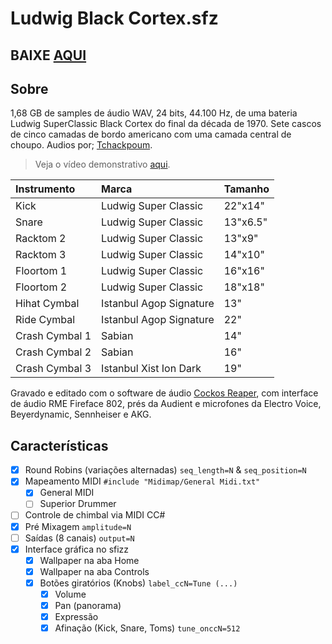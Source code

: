 # Ludwig Black Cortex.sfz

## BAIXE [AQUI](https://github.com/samuelsantanaoficial/LudwigBlackCortex/releases)

## Sobre

1,68 GB de samples de áudio WAV, 24 bits, 44.100 Hz, de uma bateria Ludwig SuperClassic Black Cortex do final da década de 1970. Sete cascos de cinco camadas de bordo americano com uma camada central de choupo. Audios por; [Tchackpoum](https://www.tchackpoum.com/).

> Veja o vídeo demonstrativo [aqui](https://www.youtube.com/watch?v=KRnmregWpho).

| Instrumento    | Marca                   | Tamanho  |
|:-------------- |:----------------------- |:-------- |
| Kick           | Ludwig Super Classic    | 22"x14"  |
| Snare          | Ludwig Super Classic    | 13"x6.5" |
| Racktom 2      | Ludwig Super Classic    | 13"x9"   |
| Racktom 3      | Ludwig Super Classic    | 14"x10"  |
| Floortom 1     | Ludwig Super Classic    | 16"x16"  |
| Floortom 2     | Ludwig Super Classic    | 18"x18"  |
| Hihat Cymbal   | Istanbul Agop Signature | 13"      |
| Ride Cymbal    | Istanbul Agop Signature | 22"      |
| Crash Cymbal 1 | Sabian                  | 14"      |
| Crash Cymbal 2 | Sabian                  | 16"      |
| Crash Cymbal 3 | Istanbul Xist Ion Dark  | 19"      |

Gravado e editado com o software de áudio [Cockos Reaper](https://www.reaper.fm), com interface de áudio RME Fireface 802, prés da Audient e microfones da Electro Voice, Beyerdynamic, Sennheiser e AKG.

## Características

- [x] Round Robins (variações alternadas) `seq_length=N` & `seq_position=N`
- [x] Mapeamento MIDI `#include "Midimap/General Midi.txt"`
    - [x] General MIDI
    - [ ] Superior Drummer
- [ ] Controle de chimbal via MIDI CC#
- [x] Pré Mixagem `amplitude=N`
- [ ] Saídas (8 canais) `output=N`
- [x] Interface gráfica no sfizz
    - [x] Wallpaper na aba Home
    - [x] Wallpaper na aba Controls
    - [x] Botões giratórios (Knobs) `label_ccN=Tune (...)`
        - [x] Volume
        - [x] Pan (panorama)
        - [x] Expressão
        - [x] Afinação (Kick, Snare, Toms) `tune_onccN=512`
